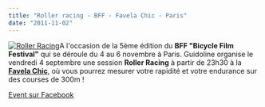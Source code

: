 ```yaml
---
title: "Roller racing - BFF - Favela Chic - Paris"
date: "2011-11-02"
---
```


[![](http://www.guidoline.com/wp-content/uploads/2011/11/bff.jpg "Roller Racing")](http://www.guidoline.com/wp-content/uploads/2011/11/bff.jpg)A l'occasion de la 5ème édition du **BFF "Bicycle Film Festival"** qui se déroule du 4 au 6 novembre à Paris. Guidoline organise le vendredi 4 septembre une session **Roller Racing** à partir de 23h30 à la **[Favela Chic](http://www.favelachic.com)**, où vous pourrez mesurer votre rapidité et votre endurance sur des courses de 300m !

[Event sur Facebook](http://www.facebook.com/event.php?eid=113396405438314)
